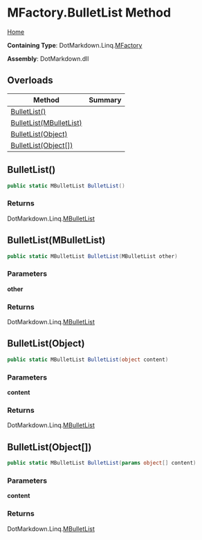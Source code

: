 <a name="_top"></a>

# MFactory\.BulletList Method

[Home](../../../../README.md#_top)

**Containing Type**: DotMarkdown\.Linq\.[MFactory](../README.md#_top)

**Assembly**: DotMarkdown\.dll

## Overloads

| Method | Summary |
| ------ | ------- |
| [BulletList()](#DotMarkdown_Linq_MFactory_BulletList) | |
| [BulletList(MBulletList)](#DotMarkdown_Linq_MFactory_BulletList_DotMarkdown_Linq_MBulletList_) | |
| [BulletList(Object)](#DotMarkdown_Linq_MFactory_BulletList_System_Object_) | |
| [BulletList(Object\[\])](#DotMarkdown_Linq_MFactory_BulletList_System_Object___) | |

## BulletList\(\) <a name="DotMarkdown_Linq_MFactory_BulletList"></a>

```csharp
public static MBulletList BulletList()
```

### Returns

DotMarkdown\.Linq\.[MBulletList](../../MBulletList/README.md#_top)

## BulletList\(MBulletList\) <a name="DotMarkdown_Linq_MFactory_BulletList_DotMarkdown_Linq_MBulletList_"></a>

```csharp
public static MBulletList BulletList(MBulletList other)
```

### Parameters

**other**

### Returns

DotMarkdown\.Linq\.[MBulletList](../../MBulletList/README.md#_top)

## BulletList\(Object\) <a name="DotMarkdown_Linq_MFactory_BulletList_System_Object_"></a>

```csharp
public static MBulletList BulletList(object content)
```

### Parameters

**content**

### Returns

DotMarkdown\.Linq\.[MBulletList](../../MBulletList/README.md#_top)

## BulletList\(Object\[\]\) <a name="DotMarkdown_Linq_MFactory_BulletList_System_Object___"></a>

```csharp
public static MBulletList BulletList(params object[] content)
```

### Parameters

**content**

### Returns

DotMarkdown\.Linq\.[MBulletList](../../MBulletList/README.md#_top)

